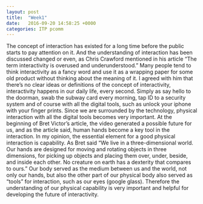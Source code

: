 ```yaml
---
layout: post
title:  "Week1"
date:   2016-09-20 14:58:25 +0000
categories: ITP pcomm
---
```

The concept of interaction has existed for a long time before the public starts to pay attention on it. And the understanding of interaction has been discussed changed or even, as Chris Crawford mentioned in his article “The term interactivity is overused and underunderstood.” Many people tend to think interactivity as a fancy word and use it as a wrapping paper for some old product without thinking about the meaning of it. I agreed with him that there’s no clear ideas or definitions of the concept of interactivity, interactivity happens in our daily life, every second. Simply as say hello to the doorman, swab the subway card every morning, tap ID to a security system and of course with all the digital tools, such as unlock your iphone with your finger prints. Since we are surrounded by the technology, physical interaction with all the digital tools becomes very important.
At the beginning of  Bret Victor’s article, the video generated a possible future for us, and as the article said, human hands become a key tool in the interaction. In my opinion, the essential element for a good physical interaction is capability. As Bret said “We live in a three-dimensional world. Our hands are designed for moving and rotating objects in three dimensions, for picking up objects and placing them over, under, beside, and inside each other. No creature on earth has a dexterity that compares to ours.” Our body served as the medium between us and the world, not only our hands, but also the other part of our physical body also served as “tools” for interaction, such as our eyes (google glass). Therefore the understanding of our physical capability is very important and helpful for developing the future of interactivity. 
